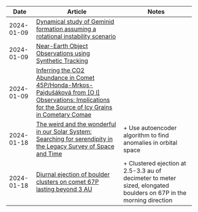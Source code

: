 | Date | Article | Notes | 
| ---- | ---- | ---- |
| 2024-01-09 | [Dynamical study of Geminid formation assuming a rotational instability scenario](https://arxiv.org/abs/2401.03682) | |
| 2024-01-09 | [Near-Earth Object Observations using Synthetic Tracking](https://arxiv.org/abs/2401.03255) | |
| 2024-01-09 | [Inferring the CO2 Abundance in Comet 45P/Honda-Mrkos-Pajdušáková from [O I] Observations: Implications for the Source of Icy Grains in Cometary Comae](https://arxiv.org/abs/2401.00956) | |
| 2024-01-18 | [The weird and the wonderful in our Solar System: Searching for serendipity in the Legacy Survey of Space and Time](https://arxiv.org/abs/2401.08763) | + Use autoencoder algorithm to find anomalies in orbital space |
| 2024-01-18 | [Diurnal ejection of boulder clusters on comet 67P lasting beyond 3 AU](https://arxiv.org/abs/2401.10051) | + Clustered ejection at 2.5-3.3 au of decimeter to meter sized, elongated boulders on 67P in the morning direction |
